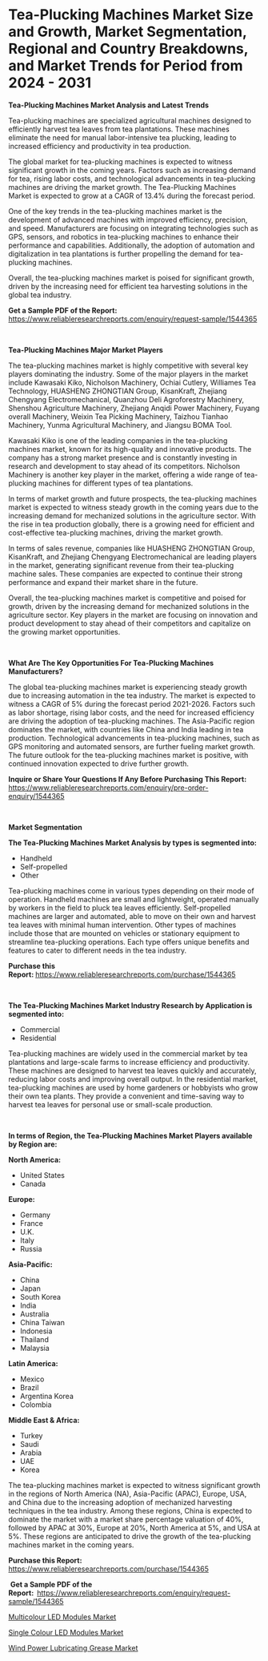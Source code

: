 <p><h1>Tea-Plucking Machines Market Size and Growth, Market Segmentation, Regional and Country Breakdowns, and Market Trends for Period from 2024 -  2031</h1></p><p><strong>Tea-Plucking Machines Market Analysis and Latest Trends</strong></p>
<p><p>Tea-plucking machines are specialized agricultural machines designed to efficiently harvest tea leaves from tea plantations. These machines eliminate the need for manual labor-intensive tea plucking, leading to increased efficiency and productivity in tea production. </p><p>The global market for tea-plucking machines is expected to witness significant growth in the coming years. Factors such as increasing demand for tea, rising labor costs, and technological advancements in tea-plucking machines are driving the market growth. The Tea-Plucking Machines Market is expected to grow at a CAGR of 13.4% during the forecast period.</p><p>One of the key trends in the tea-plucking machines market is the development of advanced machines with improved efficiency, precision, and speed. Manufacturers are focusing on integrating technologies such as GPS, sensors, and robotics in tea-plucking machines to enhance their performance and capabilities. Additionally, the adoption of automation and digitalization in tea plantations is further propelling the demand for tea-plucking machines.</p><p>Overall, the tea-plucking machines market is poised for significant growth, driven by the increasing need for efficient tea harvesting solutions in the global tea industry.</p></p>
<p><strong>Get a Sample PDF of the Report:&nbsp;</strong> <a href="https://www.reliableresearchreports.com/enquiry/request-sample/1544365">https://www.reliableresearchreports.com/enquiry/request-sample/1544365</a></p>
<p>&nbsp;</p>
<p><strong>Tea-Plucking Machines Major Market Players</strong></p>
<p><p>The tea-plucking machines market is highly competitive with several key players dominating the industry. Some of the major players in the market include Kawasaki Kiko, Nicholson Machinery, Ochiai Cutlery, Williames Tea Technology, HUASHENG ZHONGTIAN Group, KisanKraft, Zhejiang Chengyang Electromechanical, Quanzhou Deli Agroforestry Machinery, Shenshou Agriculture Machinery, Zhejiang Anqidi Power Machinery, Fuyang overall Machinery, Weixin Tea Picking Machinery, Taizhou Tianhao Machinery, Yunma Agricultural Machinery, and Jiangsu BOMA Tool.</p><p>Kawasaki Kiko is one of the leading companies in the tea-plucking machines market, known for its high-quality and innovative products. The company has a strong market presence and is constantly investing in research and development to stay ahead of its competitors. Nicholson Machinery is another key player in the market, offering a wide range of tea-plucking machines for different types of tea plantations.</p><p>In terms of market growth and future prospects, the tea-plucking machines market is expected to witness steady growth in the coming years due to the increasing demand for mechanized solutions in the agriculture sector. With the rise in tea production globally, there is a growing need for efficient and cost-effective tea-plucking machines, driving the market growth.</p><p>In terms of sales revenue, companies like HUASHENG ZHONGTIAN Group, KisanKraft, and Zhejiang Chengyang Electromechanical are leading players in the market, generating significant revenue from their tea-plucking machine sales. These companies are expected to continue their strong performance and expand their market share in the future.</p><p>Overall, the tea-plucking machines market is competitive and poised for growth, driven by the increasing demand for mechanized solutions in the agriculture sector. Key players in the market are focusing on innovation and product development to stay ahead of their competitors and capitalize on the growing market opportunities.</p></p>
<p>&nbsp;</p>
<p><strong>What Are The Key Opportunities For Tea-Plucking Machines Manufacturers?</strong></p>
<p><p>The global tea-plucking machines market is experiencing steady growth due to increasing automation in the tea industry. The market is expected to witness a CAGR of 5% during the forecast period 2021-2026. Factors such as labor shortage, rising labor costs, and the need for increased efficiency are driving the adoption of tea-plucking machines. The Asia-Pacific region dominates the market, with countries like China and India leading in tea production. Technological advancements in tea-plucking machines, such as GPS monitoring and automated sensors, are further fueling market growth. The future outlook for the tea-plucking machines market is positive, with continued innovation expected to drive further growth.</p></p>
<p><strong>Inquire or Share Your Questions If Any Before Purchasing This Report:</strong> <a href="https://www.reliableresearchreports.com/enquiry/pre-order-enquiry/1544365">https://www.reliableresearchreports.com/enquiry/pre-order-enquiry/1544365</a></p>
<p>&nbsp;</p>
<p><strong>Market Segmentation</strong></p>
<p><strong>The Tea-Plucking Machines Market Analysis by types is segmented into:</strong></p>
<p><ul><li>Handheld</li><li>Self-propelled</li><li>Other</li></ul></p>
<p><p>Tea-plucking machines come in various types depending on their mode of operation. Handheld machines are small and lightweight, operated manually by workers in the field to pluck tea leaves efficiently. Self-propelled machines are larger and automated, able to move on their own and harvest tea leaves with minimal human intervention. Other types of machines include those that are mounted on vehicles or stationary equipment to streamline tea-plucking operations. Each type offers unique benefits and features to cater to different needs in the tea industry.</p></p>
<p><strong>Purchase this Report:&nbsp;</strong><a href="https://www.reliableresearchreports.com/purchase/1544365">https://www.reliableresearchreports.com/purchase/1544365</a></p>
<p>&nbsp;</p>
<p><strong>The Tea-Plucking Machines Market Industry Research by Application is segmented into:</strong></p>
<p><ul><li>Commercial</li><li>Residential</li></ul></p>
<p><p>Tea-plucking machines are widely used in the commercial market by tea plantations and large-scale farms to increase efficiency and productivity. These machines are designed to harvest tea leaves quickly and accurately, reducing labor costs and improving overall output. In the residential market, tea-plucking machines are used by home gardeners or hobbyists who grow their own tea plants. They provide a convenient and time-saving way to harvest tea leaves for personal use or small-scale production.</p></p>
<p>&nbsp;</p>
<p><strong>In terms of Region, the Tea-Plucking Machines Market Players available by Region are:</strong></p>
<p>
    <p> <strong> North America: </strong>
        <ul>
            <li>United States</li>
            <li>Canada</li>
        </ul>
        </p> 
    <p> <strong> Europe: </strong>
        <ul>
            <li>Germany</li>
            <li>France</li>
            <li>U.K.</li>
            <li>Italy</li>
            <li>Russia</li>
        </ul>
        </p> 
    <p> <strong> Asia-Pacific: </strong>
        <ul>
            <li>China</li>
            <li>Japan</li>
            <li>South Korea</li>
            <li>India</li>
            <li>Australia</li>
            <li>China Taiwan</li>
            <li>Indonesia</li>
            <li>Thailand</li>
            <li>Malaysia</li>
        </ul>
        </p> 
    <p> <strong> Latin America: </strong>
        <ul>
            <li>Mexico</li>
            <li>Brazil</li>
            <li>Argentina Korea</li>
            <li>Colombia</li>
        </ul>
        </p> 
    <p> <strong> Middle East & Africa: </strong>
        <ul>
            <li>Turkey</li>
            <li>Saudi</li>
            <li>Arabia</li>
            <li>UAE</li>
            <li>Korea</li>
        </ul>
    </p>
    </p>
<p><p>The tea-plucking machines market is expected to witness significant growth in the regions of North America (NA), Asia-Pacific (APAC), Europe, USA, and China due to the increasing adoption of mechanized harvesting techniques in the tea industry. Among these regions, China is expected to dominate the market with a market share percentage valuation of 40%, followed by APAC at 30%, Europe at 20%, North America at 5%, and USA at 5%. These regions are anticipated to drive the growth of the tea-plucking machines market in the coming years.</p></p>
<p><strong>Purchase this Report: </strong><a href="https://www.reliableresearchreports.com/purchase/1544365">https://www.reliableresearchreports.com/purchase/1544365</a></p>
<p>&nbsp;<strong>Get a Sample PDF of the Report:&nbsp;&nbsp;</strong><a href="https://www.reliableresearchreports.com/enquiry/request-sample/1544365">https://www.reliableresearchreports.com/enquiry/request-sample/1544365</a></p>
<p><strong></strong></p>
<p><p><a href="https://view.publitas.com/reportprime-1/multicolour-led-modules-market-size-and-examines-its-market-scope-with-a-primary-focus-on-growth-opportunities-and-forecasted-trends-spanning-from-2024-to-2031/">Multicolour LED Modules Market</a></p><p><a href="https://view.publitas.com/reportprime-1/single-colour-led-modules-market-provides-detailed-segmentation-of-this-market-based-on-type-application-and-region-and-forecast-for-the-period-from-2024-2031/">Single Colour LED Modules Market</a></p><p><a href="https://view.publitas.com/reportprime-1/wind-power-lubricating-grease-market-size-market-trends-and-growth-outlook-forecasted-for-period-from-2024-to-2031/">Wind Power Lubricating Grease Market</a></p></p>